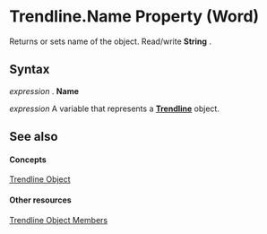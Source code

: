 
# Trendline.Name Property (Word)

Returns or sets name of the object. Read/write  **String** .


## Syntax

 _expression_ . **Name**

 _expression_ A variable that represents a **[Trendline](1cfe897f-26ad-a838-ed9b-f3fd945ff7ea.md)** object.


## See also


#### Concepts


[Trendline Object](1cfe897f-26ad-a838-ed9b-f3fd945ff7ea.md)
#### Other resources


[Trendline Object Members](02d1ce95-ff74-859a-70b2-cd914c334083.md)

